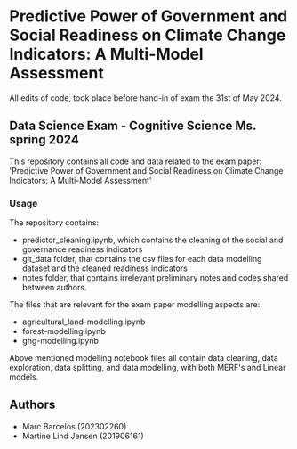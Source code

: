 # Predictive Power of Government and Social Readiness on Climate Change Indicators: A Multi-Model Assessment 
All edits of code, took place before hand-in of exam the 31st of May 2024. 

## Data Science Exam - Cognitive Science Ms. spring 2024 
This repository contains all code and data related to the exam paper: 'Predictive Power of Government and Social Readiness on Climate Change Indicators: A Multi-Model Assessment'

### Usage
The repository contains: 
- predictor_cleaning.ipynb, which contains the cleaning of the social and governance readiness indicators
- git_data folder, that contains the csv files for each data modelling dataset and the cleaned readiness indicators
- notes folder, that contains irrelevant preliminary notes and codes shared between authors. 

The files that are relevant for the exam paper modelling aspects are: 
- agricultural_land-modelling.ipynb
- forest-modelling.ipynb
- ghg-modelling.ipynb

Above mentioned modelling notebook files all contain data cleaning, data exploration, data splitting, and data modelling, with both MERF's and Linear models.

## Authors
- Marc Barcelos (202302260)
- Martine Lind Jensen (201906161)
